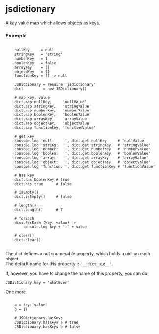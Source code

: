 # jsdictionary
A key value map which allows objects as keys.  

### Example

```coffee-script
    
    nullKey     = null
    stringKey   = 'string'
    numberKey   = 1
    boolenKey   = false
    arrayKey    = []
    objectKey   = {}
    functionKey = () -> null
    
    JSDictionary = require 'jsdictionary'
    dict         = new JSDictionary()
    
    # map key, value
    dict.map nullKey,     'nullValue'
    dict.map stringKey,   'stringValue'
    dict.map numberKey,   'numberValue'
    dict.map boolenKey,   'boolenValue'
    dict.map arrayKey,    'arrayValue'
    dict.map objectKey,   'objectValue'
    dict.map functionKey, 'functionValue'
    
    # get key
    console.log 'null:     ', dict.get nullKey     # 'nullValue'
    console.log 'string:   ', dict.get stringKey   # 'stringValue'
    console.log 'number:   ', dict.get numberKey   # 'numberValue'
    console.log 'boolen:   ', dict.get boolenKey   # 'boolenValue'
    console.log 'array:    ', dict.get arrayKey    # 'arrayValue'
    console.log 'object:   ', dict.get objectKey   # 'objectValue'
    console.log 'function: ', dict.get functionKey # 'functionValue'
    
    # has key
    dict.has boolenKey # true
    dict.has true      # false
    
    # isEmpty()
    dict.isEmpty()     # false
    
    # length()
    dict.length()      # 7
    
    # forEach
    dict.forEach (key, value) ->
        console.log key + ':' + value
    
    # clear()
    dict.clear()    
    
```  

The dict defines a not enumerable property, which holds a uid, on each object.  
The default name for this property is `'__dict_uid__'`.  

If, however, you have to change the name of this property, you can do:
```coffee-script
JSDictionary.key = 'whatEver'
```
    
One more:
```coffee-script

    a = key:'value'
    b = {}
    
    # JSDictionary.hasKeys
    JSDictionary.hasKeys a # true
    JSDictionary.hasKeys b # false
    
```
